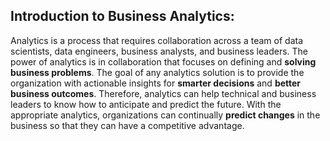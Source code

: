 ## Introduction to Business Analytics:
Analytics is a process that requires collaboration across a team of data scientists, data engineers, business analysts, and business leaders. The power of analytics is in collaboration that focuses on defining and **solving business problems**.
The goal of any analytics solution is to provide the organization with actionable insights for **smarter decisions** and **better business outcomes**. Therefore, analytics can help technical and business leaders to know how to anticipate and predict the future. With the appropriate analytics, organizations can continually **predict changes** in the business so that they can have a competitive advantage.
